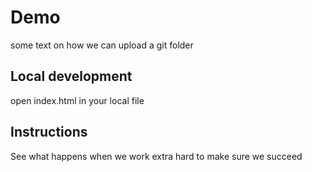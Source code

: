 # Demo

some text on how we can upload a git folder

## Local development

open index.html in your local file

## Instructions

See what happens when we work extra hard to make sure we succeed